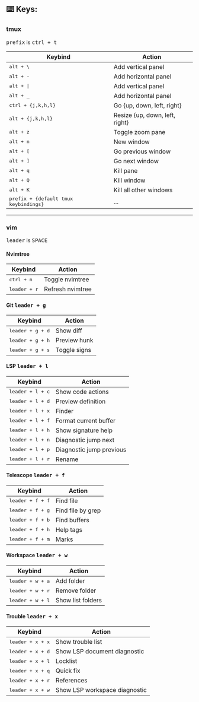 ## :keyboard: Keys:

### tmux

<kbd>prefix</kbd> is <kbd>ctrl + t</kbd>

| Keybind                                        | Action                         |
| ---------------------------------------------- | ------------------------------ |
| <kbd>alt + \\</kbd>                            | Add vertical panel             |
| <kbd>alt + \-</kbd>                            | Add horizontal panel           |
| <kbd>alt + \|</kbd>                            | Add vertical panel             |
| <kbd>alt + \_</kbd>                            | Add horizontal panel           |
| <kbd>ctrl + {j,k,h,l}</kbd>                    | Go {up, down, left, right}     |
| <kbd>alt + {j,k,h,l}</kbd>                     | Resize {up, down, left, right} |
| <kbd>alt + z</kbd>                             | Toggle zoom pane               |
| <kbd>alt + n</kbd>                             | New window                     |
| <kbd>alt + [</kbd>                             | Go previous window             |
| <kbd>alt + ]</kbd>                             | Go next window                 |
| <kbd>alt + q</kbd>                             | Kill pane                      |
| <kbd>alt + Q</kbd>                             | Kill window                    |
| <kbd>alt + K</kbd>                             | Kill all other windows         |
| <kbd>prefix + {default tmux keybindings}</kbd> | ...                            |

---

### vim

<kbd>leader</kbd> is <kbd>SPACE</kbd>

#### Nvimtree

| Keybind               | Action           |
| --------------------- | ---------------- |
| <kbd>ctrl + n</kbd>   | Toggle nvimtree  |
| <kbd>leader + r</kbd> | Refresh nvimtree |

#### Git <kbd>leader + g</kbd>

| Keybind                   | Action       |
| ------------------------- | ------------ |
| <kbd>leader + g + d</kbd> | Show diff    |
| <kbd>leader + g + h</kbd> | Preview hunk |
| <kbd>leader + g + s</kbd> | Toggle signs |

#### LSP <kbd>leader + l</kbd>

| Keybind                   | Action                   |
| ------------------------- | ------------------------ |
| <kbd>leader + l + c</kbd> | Show code actions        |
| <kbd>leader + l + d</kbd> | Preview definition       |
| <kbd>leader + l + x</kbd> | Finder                   |
| <kbd>leader + l + f</kbd> | Format current buffer    |
| <kbd>leader + l + h</kbd> | Show signature help      |
| <kbd>leader + l + n</kbd> | Diagnostic jump next     |
| <kbd>leader + l + p</kbd> | Diagnostic jump previous |
| <kbd>leader + l + r</kbd> | Rename                   |

#### Telescope <kbd>leader + f</kbd>

| Keybind                   | Action            |
| ------------------------- | ----------------- |
| <kbd>leader + f + f</kbd> | Find file         |
| <kbd>leader + f + g</kbd> | Find file by grep |
| <kbd>leader + f + b</kbd> | Find buffers      |
| <kbd>leader + f + h</kbd> | Help tags         |
| <kbd>leader + f + m</kbd> | Marks             |

#### Workspace <kbd>leader + w</kbd>

| Keybind                   | Action            |
| ------------------------- | ----------------- |
| <kbd>leader + w + a</kbd> | Add folder        |
| <kbd>leader + w + r</kbd> | Remove folder     |
| <kbd>leader + w + l</kbd> | Show list folders |

#### Trouble <kbd>leader + x</kbd>

| Keybind                   | Action                        |
| ------------------------- | ----------------------------- |
| <kbd>leader + x + x</kbd> | Show trouble list             |
| <kbd>leader + x + d</kbd> | Show LSP document diagnostic  |
| <kbd>leader + x + l</kbd> | Locklist                      |
| <kbd>leader + x + q</kbd> | Quick fix                     |
| <kbd>leader + x + r</kbd> | References                    |
| <kbd>leader + x + w</kbd> | Show LSP workspace diagnostic |
